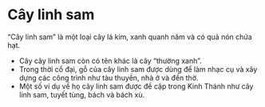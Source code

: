 # Cây linh sam

“Cây linh sam” là một loại cây lá kim, xanh quanh năm và có quả nón chứa hạt.
- Cây cây linh sam còn có tên khác là cây “thường xanh”.
- Trong thời cổ đại, gỗ của cây linh sam được dùng để làm nhạc cụ và xây dựng các công trình như tàu thuyền, nhà ở và đền thờ.
- Một số ví dụ về họ cây linh sam được đề cập trong Kinh Thánh như cây linh sam, tuyết tùng, bách và bách xù.

